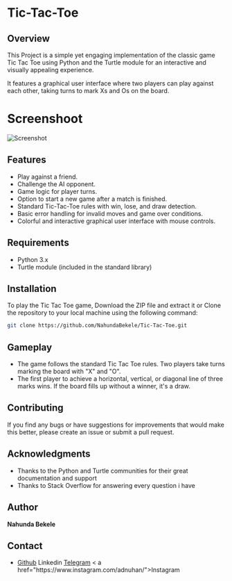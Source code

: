 # Tic-Tac-Toe

## Overview

This Project is a simple yet engaging implementation of the classic game Tic Tac Toe using Python and the Turtle module for an interactive and visually appealing experience.

It features a graphical user interface where two players can play against each other, taking turns to mark Xs and Os on the board.

# Screenshoot

![Screenshot](https://github.com/NahundaBekele/Tic-Tac-Toe/assets/138674654/768ce14f-274d-46dd-a78b-f021c320742e)

## Features

* Play against a friend.
* Challenge the AI opponent.
* Game logic for player turns.
* Option to start a new game after a match is finished.
* Standard Tic-Tac-Toe rules with win, lose, and draw detection.
* Basic error handling for invalid moves and game over conditions.
* Colorful and interactive graphical user interface with mouse controls.

## Requirements

* Python 3.x
* Turtle module (included in the standard library)

## Installation

To play the Tic Tac Toe game, Download the ZIP file and extract it or Clone the repository to your local machine using the following command:

```bash
git clone https://github.com/NahundaBekele/Tic-Tac-Toe.git
```

## Gameplay

* The game follows the standard Tic Tac Toe rules. Two players take turns marking the board with "X" and "O".
* The first player to achieve a horizontal, vertical, or diagonal line of three marks wins. If the board fills up without a winner, it's a draw.

## Contributing

If you find any bugs or have suggestions for improvements that would make this better, please create an issue or submit a pull request.

## Acknowledgments

* Thanks to the Python and Turtle communities for their great documentation and support
* Thanks to Stack Overflow for answering every question i have

## Author

 **Nahunda Bekele**

## Contact

 <html>
   <ul>
     <li>
       <a href="https://github.com/NahundaBekele">Github</a>
       <a herf="https://linkedin.com/in/adnuhan">Linkedin</a>
       <a href="https://t.me/adnuhan">Telegram</a>
      < a href="https://www.instagram.com/adnuhan/">Instagram</a>
     </li>
   </ul>
 </html>
